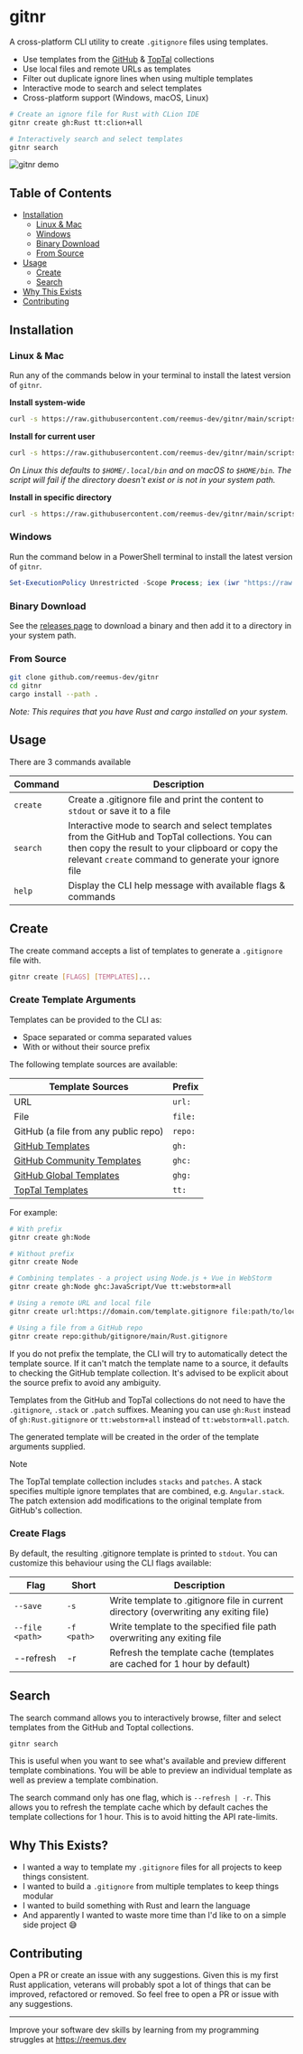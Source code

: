 # gitnr

A cross-platform CLI utility to create `.gitignore` files using templates.

- Use templates from the [GitHub](https://github.com/github/gitignore) & [TopTal](https://github.com/toptal/gitignore) collections
- Use local files and remote URLs as templates
- Filter out duplicate ignore lines when using multiple templates
- Interactive mode to search and select templates
- Cross-platform support (Windows, macOS, Linux)

```sh
# Create an ignore file for Rust with CLion IDE
gitnr create gh:Rust tt:clion+all

# Interactively search and select templates
gitnr search 
```

![gitnr demo](/doc/demo.gif)

## Table of Contents

- [Installation](#installation)
    - [Linux & Mac](#linux--mac)
    - [Windows](#windows)
    - [Binary Download](#binary-download)
    - [From Source](#from-source)
- [Usage](#usage)
    - [Create](#create)
    - [Search](#search)
- [Why This Exists](#why-this-exists)
- [Contributing](#contributing)

## Installation

### Linux & Mac

Run any of the commands below in your terminal to install the latest version of `gitnr`.

**Install system-wide**
```sh
curl -s https://raw.githubusercontent.com/reemus-dev/gitnr/main/scripts/install.sh | sudo bash -s
```

**Install for current user**
```sh
curl -s https://raw.githubusercontent.com/reemus-dev/gitnr/main/scripts/install.sh | bash -s -- -u
```

_On Linux this defaults to `$HOME/.local/bin` and on macOS to `$HOME/bin`. The script will fail if the directory doesn't exist or is not in your system path._

**Install in specific directory**
```sh
curl -s https://raw.githubusercontent.com/reemus-dev/gitnr/main/scripts/install.sh | bash -s -- -d <dir>
```

### Windows

Run the command below in a PowerShell terminal to install the latest version of `gitnr`.

```powershell
Set-ExecutionPolicy Unrestricted -Scope Process; iex (iwr "https://raw.githubusercontent.com/reemus-dev/gitnr/main/scripts/install.ps1").Content
```

### Binary Download

See the [releases page](https://github.com/reemus-dev/gitnr/releases) to download a binary and then add it to a directory in your system path.

### From Source

```sh
git clone github.com/reemus-dev/gitnr
cd gitnr
cargo install --path .
```

_Note: This requires that you have Rust and cargo installed on your system._

## Usage

There are 3 commands available

| Command  | Description                                                                                                                                                                                               |
|----------|-----------------------------------------------------------------------------------------------------------------------------------------------------------------------------------------------------------|
| `create` | Create a .gitignore file and print the content to `stdout` or save it to a file                                                                                                                           |
| `search` | Interactive mode to search and select templates from the GitHub and TopTal collections. You can then copy the result to your clipboard or copy the relevant `create` command to generate your ignore file |
| `help`   | Display the CLI help message with available flags & commands                                                                                                                                              |

## Create

The create command accepts a list of templates to generate a `.gitignore` file with.

```sh
gitnr create [FLAGS] [TEMPLATES]...
```

### Create Template Arguments

Templates can be provided to the CLI as:
- Space separated or comma separated values
- With or without their source prefix

The following template sources are available:

| Template Sources                                                                      | Prefix  |
|---------------------------------------------------------------------------------------|---------|
| URL                                                                                   | `url:`  |
| File                                                                                  | `file:` |
| GitHub (a file from any public repo)                                                  | `repo:` |
| [GitHub Templates](https://github.com/github/gitignore/tree/main)                     | `gh:`   |
| [GitHub Community Templates](https://github.com/github/gitignore/tree/main/community) | `ghc:`  |
| [GitHub Global Templates](https://github.com/github/gitignore/tree/main/Global)       | `ghg:`  |
| [TopTal Templates](https://github.com/toptal/gitignore/tree/master/templates)         | `tt:`   |

For example:

```sh
# With prefix
gitnr create gh:Node

# Without prefix
gitnr create Node

# Combining templates - a project using Node.js + Vue in WebStorm
gitnr create gh:Node ghc:JavaScript/Vue tt:webstorm+all

# Using a remote URL and local file
gitnr create url:https://domain.com/template.gitignore file:path/to/local.template.gitignore

# Using a file from a GitHub repo
gitnr create repo:github/gitignore/main/Rust.gitignore
```

If you do not prefix the template, the CLI will try to automatically detect the template source. If it can't match the template name to a source, it defaults to checking the GitHub template collection. It's advised to be explicit about the source prefix to avoid any ambiguity.

Templates from the GitHub and TopTal collections do not need to have the `.gitignore`, `.stack` or `.patch` suffixes. Meaning you can use `gh:Rust` instead of `gh:Rust.gitignore` or `tt:webstorm+all` instead of `tt:webstorm+all.patch`.

The generated template will be created in the order of the template arguments supplied.

> [!NOTE]
> The TopTal template collection includes `stacks` and `patches`. A stack specifies multiple ignore templates that are combined, e.g. `Angular.stack`. The patch extension add modifications to the original template from GitHub's collection.

### Create Flags

By default, the resulting .gitignore template is printed to `stdout`. You can customize this behaviour using the CLI flags available:

| Flag            | Short       | Description                                                                           |
|-----------------|-------------|---------------------------------------------------------------------------------------|
| `--save`        | `-s`        | Write template to .gitignore file in current directory (overwriting any exiting file) |
| `--file <path>` | `-f <path>` | Write template to the specified file path overwriting any exiting file                |
| --refresh       | -r          | Refresh the template cache (templates are cached for 1 hour by default)               |


## Search

The search command allows you to interactively browse, filter and select templates from the GitHub and Toptal collections.

```bash
gitnr search
```

This is useful when you want to see what's available and preview different template combinations. You will be able to preview an individual template as well as preview a template combination.

The search command only has one flag, which is `--refresh | -r`. This allows you to refresh the template cache which by default caches the template collections for 1 hour. This is to avoid hitting the API rate-limits.

## Why This Exists?

- I wanted a way to template my `.gitignore` files for all projects to keep things consistent.
- I wanted to build a `.gitignore` from multiple templates to keep things modular
- I wanted to build something with Rust and learn the language
- And apparently I wanted to waste more time than I'd like to on a simple side project 😅

## Contributing

Open a PR or create an issue with any suggestions. Given this is my first Rust application, veterans will probably spot a lot of things that can be improved, refactored or removed. So feel free to open a PR or issue with any suggestions.

---

Improve your software dev skills by learning from my programming struggles at https://reemus.dev